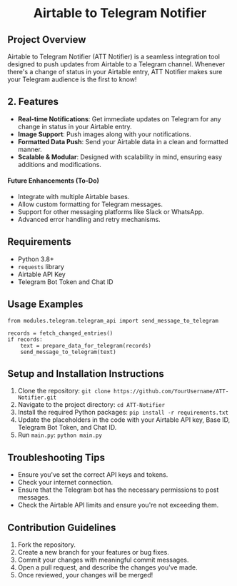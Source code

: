 <h1 align="center">Airtable to Telegram Notifier </h1>

## Project Overview 

Airtable to Telegram Notifier (ATT Notifier) is a seamless integration tool designed to push updates from Airtable to a Telegram channel. Whenever there's a change of status in your Airtable entry, ATT Notifier makes sure your Telegram audience is the first to know! 

## 2\. Features 

- **Real-time Notifications**: Get immediate updates on Telegram for any change in status in your Airtable entry.
- **Image Support**: Push images along with your notifications.
- **Formatted Data Push**: Send your Airtable data in a clean and formatted manner.
- **Scalable & Modular**: Designed with scalability in mind, ensuring easy additions and modifications.

#### Future Enhancements (To-Do) 

- Integrate with multiple Airtable bases.
- Allow custom formatting for Telegram messages.
- Support for other messaging platforms like Slack or WhatsApp.
- Advanced error handling and retry mechanisms.


## Requirements 

- Python 3.8+
- `requests` library
- Airtable API Key
- Telegram Bot Token and Chat ID


## Usage Examples 
```from modules.airtable.airtable_api import fetch_changed_entries, prepare_data_for_telegram
from modules.telegram.telegram_api import send_message_to_telegram

records = fetch_changed_entries()
if records:
    text = prepare_data_for_telegram(records)
    send_message_to_telegram(text)
```

## Setup and Installation Instructions 

1. Clone the repository: `git clone https://github.com/YourUsername/ATT-Notifier.git`
2. Navigate to the project directory: `cd ATT-Notifier`
3. Install the required Python packages: `pip install -r requirements.txt`
4. Update the placeholders in the code with your Airtable API key, Base ID, Telegram Bot Token, and Chat ID.
5. Run `main.py`: `python main.py`


## Troubleshooting Tips 

- Ensure you've set the correct API keys and tokens.
- Check your internet connection.
- Ensure that the Telegram bot has the necessary permissions to post messages.
- Check the Airtable API limits and ensure you're not exceeding them.


## Contribution Guidelines

1. Fork the repository.
2. Create a new branch for your features or bug fixes.
3. Commit your changes with meaningful commit messages.
4. Open a pull request, and describe the changes you've made.
5. Once reviewed, your changes will be merged!
